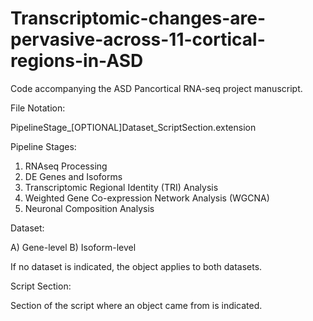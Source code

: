 # Transcriptomic-changes-are-pervasive-across-11-cortical-regions-in-ASD
Code accompanying the ASD Pancortical RNA-seq project manuscript.

File Notation:

PipelineStage_[OPTIONAL]Dataset_ScriptSection.extension

Pipeline Stages:

01) RNAseq Processing
02) DE Genes and Isoforms
03) Transcriptomic Regional Identity (TRI) Analysis
04) Weighted Gene Co-expression Network Analysis (WGCNA)
05) Neuronal Composition Analysis

Dataset:

A) Gene-level
B) Isoform-level

If no dataset is indicated, the object applies to both datasets.

Script Section:

Section of the script where an object came from is indicated.


